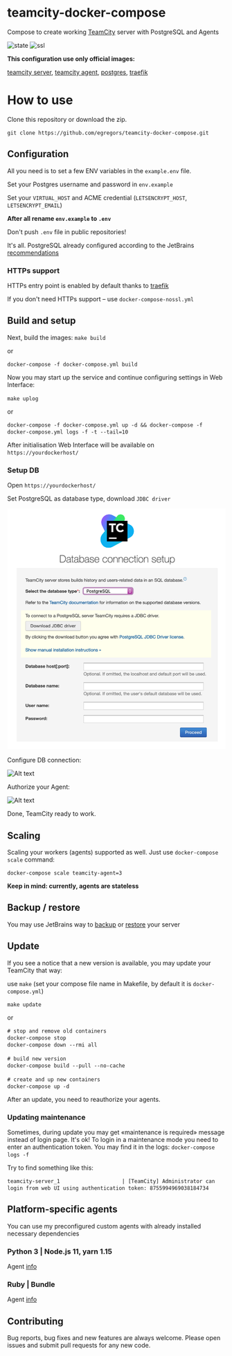 # teamcity-docker-compose
Compose to create working [TeamCity](https://www.jetbrains.com/teamcity/) server with PostgreSQL and Agents

![state](https://img.shields.io/badge/state-stable-brightgreen.svg)
![ssl](https://img.shields.io/badge/HTTPs-traefik-brightgreen.svg)

**This configuration use only official images:**

[teamcity server](https://hub.docker.com/r/jetbrains/teamcity-server/),
[teamcity agent](https://hub.docker.com/r/jetbrains/teamcity-minimal-agent/),
[postgres](https://hub.docker.com/_/postgres/),
[traefik](https://hub.docker.com/_/traefik)

# How to use

Clone this repository or download the zip.

```
git clone https://github.com/egregors/teamcity-docker-compose.git
```

## Configuration

All you need is to set a few ENV variables in the `example.env` file.

Set your Postgres username and password in `env.example` 

Set your `VIRTUAL_HOST` and ACME credential (`LETSENCRYPT_HOST`, `LETSENCRYPT_EMAIL`)

**After all rename `env.example` to `.env`**

Don't push `.env` file in public repositories!

It's all. PostgreSQL already configured according to the
JetBrains [recommendations](https://confluence.jetbrains.com/pages/viewpage.action?pageId=74847395#HowTo...-ConfigureNewlyInstalledPostgreSQLServer)

### HTTPs support

HTTPs entry point is enabled by default thanks to [traefik](https://traefik.io/)

If you don't need HTTPs support – use `docker-compose-nossl.yml`

## Build and setup

Next, build the images:
`make build`

or

```
docker-compose -f docker-compose.yml build
```

Now you may start up the service and continue configuring settings in Web Interface:

`make uplog`

or

```
docker-compose -f docker-compose.yml up -d && docker-compose -f docker-compose.yml logs -f -t --tail=10
```

After initialisation Web Interface will be available on `https://yourdockerhost/`


### Setup DB

Open `https://yourdockerhost/`

Set PostgreSQL as database type, download `JDBC driver`

![Alt text](raw/img/1.png?raw=true)

Configure DB connection:

![Alt text](raw/img/2.png?raw=true)

Authorize your Agent:

![Alt text](raw/img/3.png?raw=true)

Done, TeamCity ready to work.

## Scaling

Scaling your workers (agents) supported as well. Just use `docker-compose scale` command:

```
docker-compose scale teamcity-agent=3
```
**Keep in mind: currently, agents are stateless**


## Backup / restore

You may use JetBrains way to [backup](https://confluence.jetbrains.com/display/TCD10/TeamCity+Data+Backup) 
or [restore](https://confluence.jetbrains.com/display/TCD10/Restoring+TeamCity+Data+from+Backup) your server


## Update

If you see a notice that a new version is available, you may update your TeamCity that way:

use `make` (set your compose file name in Makefile, by default it is `docker-compose.yml`)

```
make update
```

or

```
# stop and remove old containers
docker-compose stop
docker-compose down --rmi all

# build new version
docker-compose build --pull --no-cache

# create and up new containers
docker-compose up -d
```

After an update, you need to reauthorize your agents.

### Updating maintenance

Sometimes, during update you may get «maintenance is required» message instead of login page. 
It's ok! To login in a maintenance mode you need to enter an authentication token. You may find it in the logs:
`docker-compose logs -f`

Try to find something like this:

```
teamcity-server_1                    | [TeamCity] Administrator can login from web UI using authentication token: 8755994969038184734
```

## Platform-specific agents

You can use my preconfigured custom agents with already installed necessary dependencies

### Python 3 | Node.js 11, yarn 1.15

Agent [info](agents/python-node-yarn/README.md)

### Ruby | Bundle

Agent [info](agents/bundler-ruby/README.md)

## Contributing

Bug reports, bug fixes and new features are always welcome.
Please open issues and submit pull requests for any new code.
